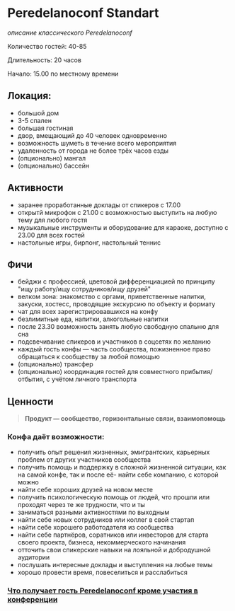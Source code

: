 # Peredelanoconf Standart

_описание классического Peredelanoconf_

Количество гостей: 40-85

Длительность: 20 часов

Начало: 15.00 по местному времени

## Локация: 
- большой дом
- 3-5 спален
- большая гостиная
- двор, вмещающий до 40 человек одновременно
- возможность шуметь в течение всего мероприятия
- удаленность от города не более трёх часов езды
- (опционально) мангал
- (опционально) бассейн

## Активности
- заранее проработанные доклады от спикеров с 17.00
- открытй микрофон с 21.00 с возможностью выступить на любую тему для любого гостя
- музыкальные инструменты и оборудование для караоке, доступно с 23.00 для всех гостей
- настольные игры, бирпонг, настольный теннис

## Фичи
- бейджи с профессией, цветовой дифференциацией по принципу "ищу работу/ищу сотрудников/ищу друзей"
- велком зона: знакомство с оргами, приветственные напитки, закуски, хостесс, проводящие экскурсию по объекту и формату
- чат для всех зарегистрировавшихся на конфу
- безлимитные еда, напитки, алкогольные напитки
- после 23.30 возможность занять любую свободную спальню для сна
- подсвечивание спикеров и участников в соцсетях по желанию
- каждый гость конфы — часть сообщества, пожизненное право обращаться к сообществу за любой помощью
- (опционально) трансфер
- (опционально) координация гостей для совместного прибытия/отбытия, с учётом личного транспорта

## Ценности

> **Продукт — сообщество, горизонтальные связи, взаимопомощь**

### Конфа даёт возможности:
- получить опыт решения жизненных, эмигрантских, карьерных проблем от других участников сообщества
- получить помощь и поддержку в сложной жизненной ситуации, как на самой конфе, так и после её- найти себе компанию, с которой можно
- найти себе хороших друзей на новом месте
- получить психологическую помощь от людей, что прошли или проходят через те же трудности, что и ты
- заниматься разными активностями по выходным
- найти себе новых сотрудников или коллег в свой стартап
- найти себе хорошего работодателя из сообщества
- найти себе партнёров, соратников или инвесторов для старта своего проекта, бизнеса, некоммерческого начинания
- отточить свои спикерские навыки на лояльной и добродушной аудитории
- послушать интересные доклады и выступления на любые темы
- хорошо провести время, повеселиться и расслабиться

### [Что получает гость Peredelanoconf кроме участия в конференции](/./guides/product.md)
